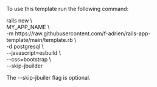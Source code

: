 To use this template run the following command:

rails new \\\
  MY_APP_NAME \\\
  -m https<avoidlink>://raw.githubusercontent.com/f-adrien/rails-app-template/main/template.rb \\\
  -d postgresql \\\
  --javascript=esbuild \\\
  --css=bootstrap \\\
  --skip-jbuilder

The --skip-jbuiler flag is optional.